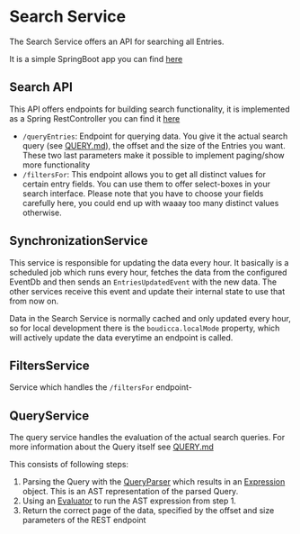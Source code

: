 # Search Service

The Search Service offers an API for searching all Entries.

It is a simple SpringBoot app you can find [here](../../boudicca.base/search)

## Search API

This API offers endpoints for building search functionality, it is implemented as a Spring RestController you can find it [here](../../boudicca.base/search/src/main/kotlin/base/boudicca/search/controller/SearchController.kt)

* `/queryEntries`: Endpoint for querying data. You give it the actual search query (see [QUERY.md](../QUERY.md)), the offset and the size of the Entries you want. These two last parameters make it possible to implement paging/show more functionality
* `/filtersFor`: This endpoint allows you to get all distinct values for certain entry fields. You can use them to offer select-boxes in your search interface. Please note that you have to choose your fields carefully here, you could end up with waaay too many distinct values otherwise.

## SynchronizationService

This service is responsible for updating the data every hour. It basically is a scheduled job which runs every hour, fetches the data from the configured EventDb and then sends an `EntriesUpdatedEvent` with the new data. The other services receive this event and update their internal state to use that from now on.

Data in the Search Service is normally cached and only updated every hour, so for local development there is the `boudicca.localMode` property, which will actively update the data everytime an endpoint is called.

## FiltersService

Service which handles the `/filtersFor` endpoint-

## QueryService

The query service handles the evaluation of the actual search queries. For more information about the Query itself see [QUERY.md](../QUERY.md)

This consists of following steps:

1. Parsing the Query with the [QueryParser](../../boudicca.base/search/src/main/kotlin/base/boudicca/search/service/query/QueryParser.kt) which results in an [Expression](../../boudicca.base/search/src/main/kotlin/base/boudicca/search/service/query/Expression.kt) object. This is an AST representation of the parsed Query.
2. Using an [Evaluator](../../boudicca.base/query-lib/src/main/kotlin/base/boudicca/query/evaluator/Evaluator.kt) to run the AST expression from step 1.
3. Return the correct page of the data, specified by the offset and size parameters of the REST endpoint

